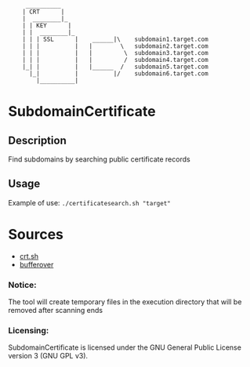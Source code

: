 ```shell
     __________
    | CRT      |
    |  ________|_
    | | KEY      |
    | |  ________|_
    | | | SSL      |    ______|\    subdomain1.target.com
    | | |          |   |        \   subdomain2.target.com
    | | |          |   |         \  subdomain3.target.com
    | | |          |   |         /  subdomain4.target.com
    |_| |          |   |______  /   subdomain5.target.com
      |_|          |          |/    subdomain6.target.com
        |__________|
```

# SubdomainCertificate

## Description
Find subdomains by searching public certificate records

## Usage
Example of use: `./certificatesearch.sh "target"`

# Sources 
- [crt.sh](https://crt.sh)
- [bufferover](https://dns.bufferover.run)

### Notice:
The tool will create temporary files in the execution directory that will be removed after scanning ends

### Licensing:
SubdomainCertificate is licensed under the GNU General Public License version 3 (GNU GPL v3).
